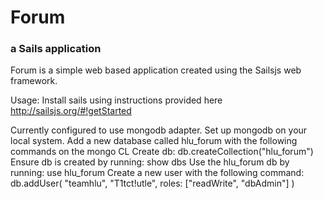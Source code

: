 # Forum
### a Sails application

Forum is a simple web based application created using the Sailsjs web framework.

Usage:
Install sails using instructions provided here http://sailsjs.org/#!getStarted

Currently configured to use mongodb adapter.
Set up mongodb on your local system.
Add a new database called hlu_forum with the following commands on the mongo CL
Create db: db.createCollection("hlu_forum")
Ensure db is created by running: show dbs
Use the hlu_forum db by running: use hlu_forum
Create a new user with the following command:
db.addUser( "teamhlu", "T1tct!utle",  roles: ["readWrite", "dbAdmin"] )


